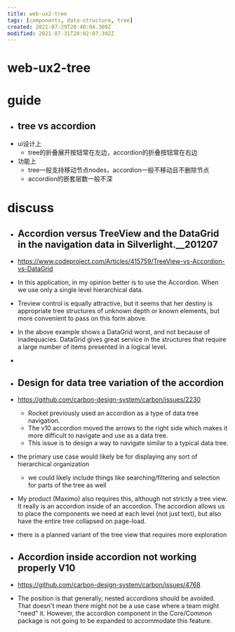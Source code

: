 ```yaml
---
title: web-ux2-tree
tags: [components, data-structure, tree]
created: 2021-07-29T20:40:04.309Z
modified: 2021-07-31T20:02:07.392Z
---
```


# web-ux2-tree

# guide

- ## tree vs accordion
- ui设计上
  - tree的折叠展开按钮常在左边，accordion的折叠按钮常在右边
- 功能上
  - tree一般支持移动节点nodes，accordion一般不移动且不删除节点
  - accordion的嵌套层数一般不深
# discuss

- ## Accordion versus TreeView and the DataGrid in the navigation data in Silverlight.__201207
- https://www.codeproject.com/Articles/415759/TreeView-vs-Accordion-vs-DataGrid
- In this application, in my opinion better is to use the Accordion. When we use only a single level hierarchical data.
- Treview control is equally attractive, but it seems that her destiny is appropriate tree structures of unknown depth or known elements, but more convenient to pass on this form above.
- In the above example shows a DataGrid worst, and not because of inadequacies. DataGrid gives great service in the structures that require a large number of items presented in a logical level.
- 

- ## Design for data tree variation of the accordion
- https://github.com/carbon-design-system/carbon/issues/2230
  - Rocket previously used an accordion as a type of data tree navigation. 
  - The v10 accordion moved the arrows to the right side which makes it more difficult to navigate and use as a data tree.
  - This issue is to design a way to navigate similar to a typical data tree.
- the primary use case would likely be for displaying any sort of hierarchical organization
  - we could likely include things like searching/filtering and selection for parts of the tree as well
- My product (Maximo) also requires this, although not strictly a tree view. It really is an accordion inside of an accordion. The accordion allows us to place the components we need at each level (not just text), but also have the entire tree collapsed on page-load.
- there is a planned variant of the tree view that requires more exploration

- ## Accordion inside accordion not working properly V10
- https://github.com/carbon-design-system/carbon/issues/4768
- The position is that generally, nested accordions should be avoided. That doesn't mean there might not be a use case where a team might "need" it. However, the accordion component in the Core/Common package is not going to be expanded to accommodate this feature. 
